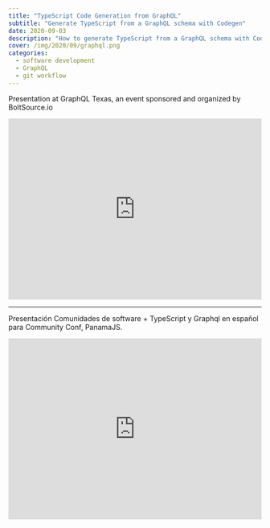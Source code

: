 ```yaml
---
title: "TypeScript Code Generation from GraphQL"
subtitle: "Generate TypeScript from a GraphQL schema with Codegen"
date: 2020-09-03
description: "How to generate TypeScript from a GraphQL schema with Codegen."
cover: /img/2020/09/graphql.png
categories:
  - software development
  - GraphQL
  - git workflow
---
```


Presentation at GraphQL Texas, an event sponsored and organized by BoltSource.io 
<center>
<iframe  style="max-width:100%;"  width="640" height="360" src="https://www.youtube.com/embed/KVovMShRykY" frameborder="0" allowfullscreen></iframe>
</center>

---- 

Presentación Comunidades de software + TypeScript y Graphql en español para Community Conf, PanamaJS. 

<center>
<iframe  style="max-width:100%;"  width="640" height="360" src="https://www.youtube.com/embed/MUHj23nZiE4" frameborder="0" allowfullscreen></iframe>
</center>
